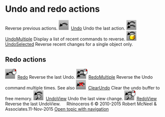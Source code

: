 ---
---


# Undo and redo actions
Reverse previous actions.
![images/undo.png](images/undo.png) [Undo](undo.html) 
Undo the last action.
![images/undomultiple.png](images/undomultiple.png) [UndoMultiple](undo.html#undomultiple) 
Display a list of recent commands to reverse.
![images/undoselected.png](images/undoselected.png) [UndoSelected](undo.html#undoselected) 
Reverse recent changes for a single object only.

## Redo actions
![images/redo.png](images/redo.png) [Redo](undo.html#redo) 
Reverse the last Undo.
![images/redomultiple.png](images/redomultiple.png) [RedoMultiple](undo.html#redomultiple) 
Reverse the Undo command multiple times.
See also
![images/clearundo.png](images/clearundo.png) [ClearUndo](clearundo.html) 
Clear the undo buffer to free memory.
![images/undoview.png](images/undoview.png) [UndoView](undoview.html) 
Undo the last view change.
![images/redoview.png](images/redoview.png) [RedoView](undoview.html#redoview) 
Reverse the last UndoView.
&#160;
&#160;
Rhinoceros 6 © 2010-2015 Robert McNeel &amp; Associates.11-Nov-2015
 [Open topic with navigation](sak-undo.html) 

